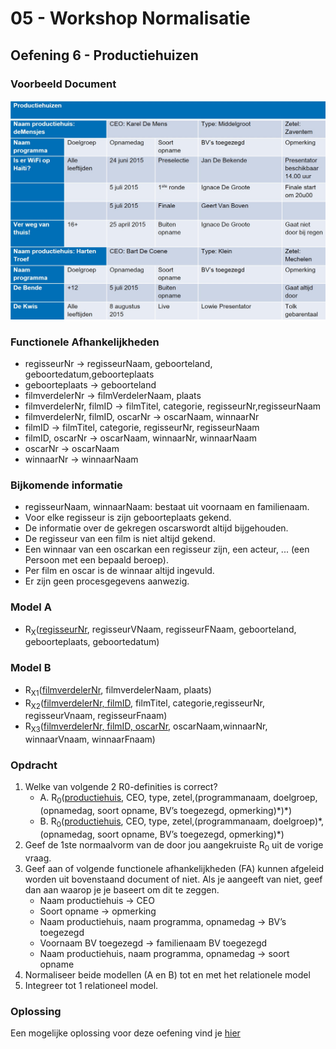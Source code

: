 # 05 - Workshop Normalisatie

## Oefening 6 - Productiehuizen
### Voorbeeld Document
<img src="./exercise-6.jpg">

### Functionele Afhankelijkheden
- regisseurNr → regisseurNaam, geboorteland, geboortedatum,geboorteplaats
- geboorteplaats  → geboorteland
- filmverdelerNr → filmVerdelerNaam, plaats
- filmverdelerNr, filmID → filmTitel, categorie, regisseurNr,regisseurNaam
- filmverdelerNr, filmID, oscarNr → oscarNaam, winnaarNr
- filmID → filmTitel, categorie, regisseurNr, regisseurNaam
- filmID, oscarNr → oscarNaam, winnaarNr, winnaarNaam
- oscarNr → oscarNaam
- winnaarNr → winnaarNaam

### Bijkomende informatie
- regisseurNaam, winnaarNaam: bestaat uit voornaam en familienaam. 
- Voor elke regisseur is zijn geboorteplaats gekend. 
- De informatie over de gekregen oscarswordt altijd bijgehouden.
- De regisseur van een film is niet altijd gekend.
- Een winnaar van een oscarkan een regisseur zijn, een acteur, ... (een Persoon met een bepaald beroep).
- Per film en oscar is de winnaar altijd ingevuld.
- Er zijn geen procesgegevens aanwezig.

### Model A
- R<sub>X</sub>(<ins>regisseurNr</ins>, regisseurVNaam, regisseurFNaam, geboorteland, geboorteplaats, geboortedatum)

### Model B
- R<sub>X1</sub>(<ins>filmverdelerNr</ins>, filmverdelerNaam, plaats)
- R<sub>X2</sub>(<ins>filmverdelerNr, filmID</ins>, filmTitel, categorie,regisseurNr, regisseurVnaam, regisseurFnaam)
- R<sub>X3</sub>(<ins>filmverdelerNr, filmID, oscarNr</ins>, oscarNaam,winnaarNr, winnaarVnaam, winnaarFnaam)

### Opdracht
1. Welke van volgende 2 R0-definities is correct? ​
    - A. R<sub>0</sub>(<ins>productiehuis</ins>, CEO, type, zetel,(programmanaam, doelgroep,(opnamedag, soort opname, BV’s toegezegd, opmerking)\*)\*)​
    - B. R<sub>0</sub>(<ins>productiehuis</ins>, CEO, type, zetel,(programmanaam, doelgroep)\*, (opnamedag, soort opname, BV’s toegezegd, opmerking)\*)​
2. Geef de 1ste normaalvorm van de door jou ​aangekruiste R<sub>0</sub> uit de vorige vraag.
3. Geef aan of volgende functionele afhankelijkheden (FA) kunnen afgeleid worden uit bovenstaand document of niet. Als je aangeeft van niet, geef dan aan waarop je je baseert om dit te zeggen.
    - Naam productiehuis → CEO​
    - Soort opname → opmerking
    - Naam productiehuis, naam programma, opnamedag → BV’s toegezegd
    - Voornaam BV toegezegd → familienaam BV toegezegd
    - Naam productiehuis, naam programma, opnamedag → soort opname
4. Normaliseer beide modellen (A en B) tot en met het relationele model
5. Integreer tot 1 relationeel model.

### Oplossing
Een mogelijke oplossing voor deze oefening vind je [hier](../solutions/exercise-6.md)
